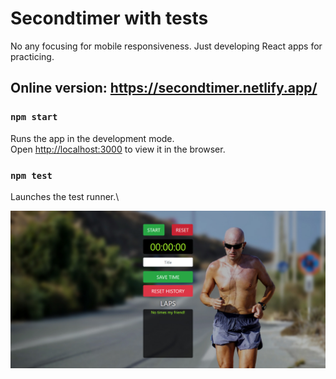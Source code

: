 # Secondtimer with tests
No any focusing for mobile responsiveness. Just developing React apps for practicing.

## Online version: https://secondtimer.netlify.app/

### `npm start`

Runs the app in the development mode.\
Open [http://localhost:3000](http://localhost:3000) to view it in the browser.

### `npm test`

Launches the test runner.\

![Menu image](https://raw.githubusercontent.com/Pyromatrix/Secondtimer-APP-React/master/src/images/sample_photo.jpg?raw=true "Optional title")
